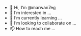 - 👋 Hi, I’m @marwan7eg
- 👀 I’m interested in ...
- 🌱 I’m currently learning ...
- 💞️ I’m looking to collaborate on ...
- 📫 How to reach me ...

<!---
marwan7eg/marwan7eg is a ✨ special ✨ repository because its `README.md` (this file) appears on your GitHub profile.
You can click the Preview link to take a look at your changes.
--->

